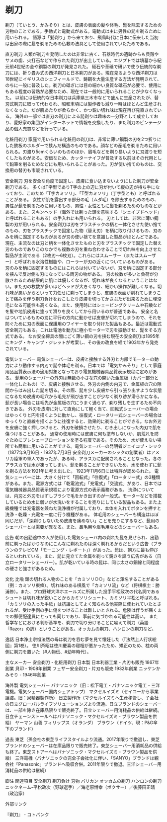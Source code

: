 # 剃刀

剃刀（ていとう、かみそり）とは、皮膚の表面の髪や体毛、髭を除去するための刃物のことである。手動式と電動式がある。電動式は主に男性の髭を剃るために用いられる。
語源は「髪剃り」から来ており、飛鳥時代に日本に伝来した当初は出家の際に髪を剃るための仏教の法具として使用されていたためである。

直刃剃刀
人類が剃刀を発明したのは非常に古く、石器時代の遺跡からも貝殻やサメの歯、火打石などで作られた剃刀が出土している。エジプトでは墳墓から紀元前4世紀の金や銅製の剃刀が発見された。
砥石や革砥で研いで使う伝統的な剃刀には、折り畳み式の西洋剃刀と日本剃刀がある。現在見るような西洋剃刀は18世紀にイギリスのシェフィールドで、鋳鋼を大量生産する方法が発明されて、のちに一般に普及した。剃刀の砥ぎには目の細かい良質な砥石が必要で、使用にもある程度の習熟が必要なため、現在では一般的に用いられることが少なくなった。
以前には伝統的な日本剃刀は兵庫県三木市などで盛んに生産されたが、替刃式剃刀に取って代わられ、昭和末頃には製作者も減り一時はほとんど生産されなくなった。だが肌あたりが柔らかく、かつ鋭い切れ味は現在再び見直されている。
海外の一部では直刃の剃刀による髭剃りは趣味の一分野として成立しており、愛好家の集団がインターネットで情報を交換したり、また剃刀のビンテージ品の個人売買などを行っている。

化粧用剃刀
家庭で用いられる化粧用の剃刀は、非常に薄い鋼製の刃を2つ折りにした鉄板のホルダーで挟んだ構造のものである。顔などの産毛を剃るために用いられる。刃渡り5cmくらいのもののほか、眉毛などを剃り易いように刃渡りを短くしたものがある。安価なため、カッターナイフが普及する以前はその代用として鉛筆を削るためなどにも用いられることがあった。刃が使い捨てのものは、交換用の替刃も市販されている。

安全剃刀
刃を安全な角度で固定し、皮膚に食い込まないようにした剃刀が安全剃刀である。
多くはT字型でありT字の上の辺に刃が付いて縦の辺が持ち手になっており、このため「T字カミソリ」、「T型カミソリ」（丁字型とも）と呼ばれることがある。
女性が肌を露出する部分の毛（ムダ毛）を除去するためのもの、男性が髭を剃るために用いるもの、男性・女性ともに髪を剃るためのものなどがある。また、スキンヘッド（海外では剃った頭を意味する「シェイブドヘッド」と呼ばれることもある）の手入れにも用いられる。
刃としては、非常に薄い鋼製の刃が用いられる。安全剃刀は刃をプラスチックの柄と一体化させた使い捨てのもの、刃をプラスチックで固定した物（替え刃）を柄に取り付けるもの、刃のみを柄に固定するものがあるが刃の使い捨てを意識した製品がほとんどである。
現在、主流なのは刃と柄を一体化させたものと刃をプラスチックで固定した替え刃のものでありこのなかでも複数の刃を重ね合わせることで切れ味を向上させた製品が主流である（2枚刃〜6枚刃）。これらにはスムーサー（またはスムーザー）と呼ばれる水溶性樹脂や、ローラーが刃の近くについているものがある。
刃のみを柄に固定するものにはこれらは付いていないが、刃を柄に固定する部分を挟んで反対側も刃になっている両刃の物がある。
刃の枚数が多いと負荷が分散されるため結果的に肌には優しくなるが、切れ味が良くなるということはない。また刃の枚数が多いほどヘッドが大きくなり、細かい操作が難しくなる。切れ味が悪いからといって力任せに剃ってしまうと、皮膚の表面が削れてしまうことで痛みを伴う剃刀負けをおこしたり皮膚を切ってかさぶたが出来るために埋没毛になる可能性も高くなる。また、使用時にはシェービングクリームや石鹸などを髪や地肌皮膚に塗って滑りを良くしてから用いるのが普通である。
安全と名はついているものの刃に平行の方向に動かせば皮膚が切れてしまうので、それを防ぐために刃の表面に保護用のワイヤーを取り付けた製品もある。最近は電動式安全剃刀もある。これは電池を動力に極小モーターで刃を振動させ、髭をそる方式である。
なお安全締具の間にごく薄い鋼の刃を挟む現在の安全剃刀は1895年にキング・キャンプ・ジレットが考案し、その後の改良を経て1903年から発売されている。

電気シェーバー
電気シェーバーは、皮膚と接触する外刃と内部でモーターの動力により動作する内刃で髭や体毛を剃る。日本では「電気かみそり」として家庭用品品質表示法の適用対象となっており電気機械器具品質表示規程に定めがある。
髭用のシェーバーの外刃は無数の小さな穴の開いた金属板（カバー部分と一体化したもの）で、皮膚と接触させる。外刃の内側の内刃で、金属板の穴の隙間からはみ出した髭を切る。その際、髭を少し皮膚から引っ張り出すような状態になるため皮膚の毛穴から毛先が飛び出すことが少なく剃り跡が滑らかになる。髭が長い場合には毛先が金属板の穴にうまく通らず、剃り残しを生ずるため不向きである。
外刃を皮膚に対して直角にして軽く当て、回転式シェーバーの場合はゆっくりと円を描くように動かし、往復式・ロータリー式シェーバーの場合はゆっくりと直線を描くように往復すると、効果的に剃ることができる。なお外刃を皮膚に強く押しつけると、外刃を破損させたり、むき出しになった内刃で肌を傷つけることがある。
通常の使用時には皮膚に何も塗布しないか、肌荒れを防ぐためにプレシェーブローションを塗る程度である。そのため、水が使えない場所でも簡単に用いることができる。電気シェーバーの発明者ジェイコブ・シック（1877年9月16日 - 1937年7月3日 安全剃刀メーカーのシックの創業者）はアメリカ陸軍の軍人であったが、ある時、アラスカに配属されることとなった。冬のアラスカでは水が凍ってしまい、髭を剃ることができないため、水を使わずに髭を剃る方法を1921年に考え出した。
1923年11月6日には特許が認められた。
電気シェーバーには、大きく分けて「回転式」「往復式」「ロータリー式」の3種類がある。また、電源方式には「乾電池式」「充電式」「交流式」があり、日本では電気機械器具品質表示規程により電源方式の表示義務がある。
洗浄については、内刃と外刃をはずしブラシで毛をかき出すのが一般式。モーターなどを搭載しているため水に弱いが水洗いをすることを売りにしている製品もある。また上級機種では充電器を兼ねた洗浄機が付属しており、本体を入れてボタンを押すと洗浄・乾燥・充電を一度に行う機種がある。
体毛用のシェーバーも構造はほぼ同じだが、「深剃りしないため皮膚を痛めない」ことを売りにするなど、髭用のシェーバーとは需要が異なる。また、鼻毛用や眉毛用などのシェーバーもある。

広告
朝の出勤途中の人が使用した電気シェーバ内の剃れた髭を見せられ、出勤前に剃ったばかりなのにこんなに剃れたのは深く剃れるからだという広告（ブラウンのテレビCM「モーニング・レポート」）があった。髭は、朝方に最も伸びるといわれている。また、髭に見立てた金属を剃って鋭さを謳う広告がある（日立ロータリーシェーバー）。肌が乾いている時の髭は、同じ太さの銅線と同程度の硬さと強さがあるため。

文化
比喩
頭の切れる人物のことを「カミソリ○○」などと渾名することがある（例：カミソリ東條）。切れ味のある棋風で「カミソリ流」など（将棋棋士：勝浦修）。また、プロ野球大洋ホエールズに所属した投手平松政次の代名詞であるシュートは切れ味が鋭いことからカミソリシュート、カミソリ平松と呼ばれる。
「カミソリの入った手紙」は抗議としてよく知られる他実際に使われていたとされるが、受け手側の手に傷をつけることは難しいとされる。危険は伴うが届くまでの郵便配達員にとっても同じであり、事前に気づかれる可能性は高い。
また哲学などにおける判断基準を、剃刀で切り分けることに喩えて剃刀（英語「Razor」の訳）ということがある。オッカムの剃刀、ハンロンの剃刀など。

逸話
日本浄土宗祖法然の母は剃刀を呑む夢を見て懐妊した（『法然上人行状絵図』第1巻）。
徳川斉昭は徳川慶喜の寝相が悪かったため、矯正のため、枕の両側に剃刀を置いた（#人物伝、#幼年時代）。

主なメーカー
安全剃刀・化粧用剃刀
日本製
日本利器工業 - 片刃も販売 1867年創業
貝印 - 1908年創業
フェザー安全剃刀 - 片刃も販売 1932年創業
ニッケンかみそり - 1946年創業

海外製
電気シェーバー
パナソニック（旧：松下電工・パナソニック電工・三洋電機。電気シェーバー国内シェアトップ）
マクセルイズミ（セイコーから事業譲渡。旧：泉精器製作所）
日立製作所（マクセルイズミへ生産移管し、子会社の日立グローバルライフソリューションズより流通。日立ブランドのシェーバーは、一部を除き在庫品限りで販売終了。日立シェーバー用消耗品の供給は継続。日立チェーンストールへはパナソニック・マクセルイズミ・ブラウン製品を供給）
ヤーマン
山善
フィリップス（オランダ）
ブラウン（ドイツ、現：P&G傘下のブランド）

過去
東芝（孫会社の東芝ライフスタイルより流通。2017年限りで撤退し、東芝ブランドのシェーバーは在庫品限りで販売終了。東芝シェーバー用消耗品の供給も終了。東芝ストアーへはパナソニック・マクセルイズミ・ブラウン製品を供給）
三洋電機（パナソニックの完全子会社化に伴い、「SANYO」ブランドは親会社「Panasonic」ブランドへ吸収合併。2011年限りで撤退。三洋シェーバー用消耗品の供給は継続）

脚注
関連項目
安全剃刀
剃刀負け
刃物
バリカン
オッカムの剃刀
ハンロンの剃刀
ニックネーム-平松政次（野球選手）／海老原博幸（ボクサー）／後藤田正晴（政治家）

外部リンク

『剃刀』 - コトバンク